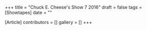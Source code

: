 +++
title = "Chuck E. Cheese's Show 7 2016"
draft = false
tags = [Showtapes]
date = ""

[Article]
contributors = []
gallery = []
+++